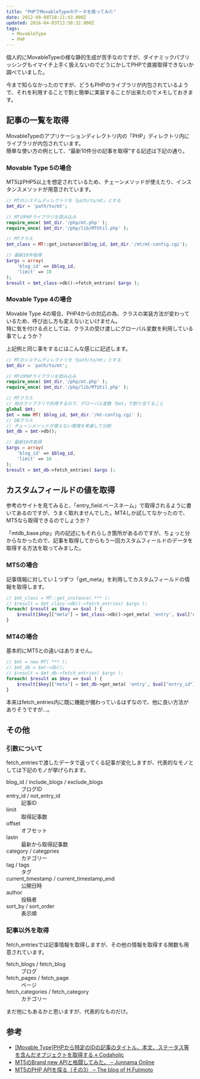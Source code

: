 ```yaml
---
title: "PHPでMovableTypeのデータを扱ってみた"
date: 2012-09-08T18:11:43.000Z
updated: 2016-04-03T13:58:32.000Z
tags: 
  - MovableType
  - PHP
---
```


個人的にMovableTypeの様な静的生成が苦手なのですが、ダイナミックパブリッシングもイマイチ上手く扱えないのでどうにかしてPHPで直接取得できないか調べていました。

今まで知らなかったのですが、どうもPHPのライブラリが内包されているようで、それを利用することで割と簡単に実装することが出来たのでメモしておきます。


## 記事の一覧を取得

MovableTypeのアプリケーションディレクトリ内の「PHP」ディレクトリ内にライブラリが内包されています。  
 簡単な使い方の例として、“最新10件分の記事を取得”する記述は下記の通り。

### Movable Type 5の場合

MT5はPHP5以上を想定されているため、チェーンメソッドが使えたり、インスタンスメソッドが用意されています。

```php
// MTのシステムディレクトリを「path/to/mt」とする
$mt_dir = 'path/to/mt';

// MTのPHPライブラリを読み込み
require_once( $mt_dir.'/php/mt.php' );
require_once( $mt_dir.'/php/lib/MTUtil.php' );

// MTクラス
$mt_class = MT::get_instance($blog_id, $mt_dir.'/mt/mt-config.cgi');

// 最新10件取得
$args = array(
	'blog_id' => $blog_id,
	'limit' => 10
);
$result = $mt_class->db()->fetch_entries( $args );
```

### Movable Type 4の場合

Movable Type 4の場合、PHP4からの対応の為、クラスの実装方法が変わっているため、呼び出し方も変えないといけません。  
 特に気を付ける点としては、クラスの受け渡しにグローバル変数を利用している事でしょうか？

上記例と同じ事をするにはこんな感じに記述します。

```php
// MTのシステムディレクトリを「path/to/mt」とする
$mt_dir = 'path/to/mt';

// MTのPHPライブラリを読み込み
require_once( $mt_dir.'/php/mt.php' );
require_once( $mt_dir.'/php/lib/MTUtil.php' );

// MTクラス
// 他のライブラリで利用するので、グローバル変数「$mt」で割り当てること
global $mt;
$mt = new MT( $blog_id, $mt_dir.'/mt-config.cgi' );
// DBクラス
// チェーンメソッドが使えない環境を考慮して分割
$mt_db = $mt->db();

// 最新10件取得
$args = array(
	'blog_id' => $blog_id,
	'limit' => 10
);
$result = $mt_db->fetch_entries( $args );
```


## カスタムフィールドの値を取得

参考のサイトを見てみると、「entry_field.ベースネーム」で取得されるように書いてあるのですが、うまく取れませんでした。MT4しか試してなかったので、MT5なら取得できるのでしょうか？

「mtdb_base.php」内の記述にもそれらしき箇所があるのですが、ちょっと分からなかったので、記事を取得してからもう一回カスタムフィールドのデータを取得する方法を取ってみました。

### MT5の場合

記事情報に対してい１つずつ「get_meta」を利用してカスタムフィールドの情報を取得します。

```php
// $mt_class = MT::get_instance( *** );
// $result = $mt_class->db()->fetch_entries( $args );
foreach( $result as $key => $val ) {
	$result[$key]["meta"] = $mt_class->db()->get_meta( 'entry', $val["entry_id"] );
}
```

### MT4の場合

基本的にMT5との違いはありません。

```php
// $mt = new MT( *** );
// $mt_db = $mt->db();
// $result = $mt_db->fetch_entries( $args );
foreach( $result as $key => $val ) {
	$result[$key]["meta"] = $mt_db->get_meta( 'entry', $val["entry_id"] );
}
```

本来はfetch_entries内に既に機能が備わっているはずなので、他に良い方法がありそうですが…。


## その他

### 引数について

fetch_entriesで渡したデータで返ってくる記事が変化しますが、代表的なモノとしては下記のモノが挙げられます。

<dl>
<dt>blog_id / include_blogs / exclude_blogs</dt>
<dd>ブログID</dd>
<dt>entry_id / not_entry_id</dt>
<dd>記事ID</dd>
<dt>limit</dt>
<dd>取得記事数</dd>
<dt>offset</dt>
<dd>オフセット</dd>
<dt>lastn</dt>
<dd>最新から取得記事数</dd>
<dt>category / categpries</dt>
<dd>カテゴリー</dd>
<dt>tag / tags</dt>
<dd>タグ</dd>
<dt>current_timestamp / current_timestamp_end</dt>
<dd>公開日時</dd>
<dt>author</dt>
<dd>投稿者</dd>
<dt>sort_by / sort_order</dt>
<dd>表示順</dd>
</dl>

### 記事以外を取得

fetch_entriesでは記事情報を取得しますが、その他の情報を取得する関数も用意されています。

<dl><dt>fetch_blogs / fetch_blog</dt><dd>ブログ</dd><dt>fetch_pages / fetch_page</dt><dd>ページ</dd><dt>fetch_categories / fetch_category</dt><dd>カテゴリー</dd></dl>

まだ他にもあるかと思いますが、代表的なものだけ。


## 参考

- [[Movable Type]PHPから特定のIDの記事のタイトル、本文、ステータス等を含んだオブジェクトを取得する « Codaholic](http://codaholic.org/?p=1617)
- [MT5のBrand new APIと格闘してみた。 – Junnama Online](http://junnama.alfasado.net/online/2010/02/_argsclass_entry_argsblog_id_blog_id_argsoffsetn_argslimitn_entries.html)
- [MT5のPHP APIを探る（その3） – The blog of H.Fujimoto](http://www.h-fj.com/blog/archives/2010/01/13-123957.php)